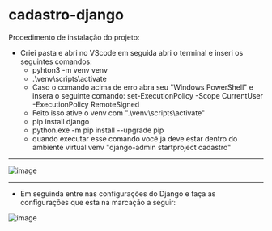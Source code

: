 # cadastro-django


Procedimento de instalação do projeto:

- Criei pasta e abri no VScode em seguida abri o terminal e inseri os seguintes comandos:
	* pyhton3 -m venv venv
	* .\venv\scripts\activate
	* Caso o comando acima de erro abra seu "Windows PowerShell" e insera o seguinte comando: set-ExecutionPolicy -Scope CurrentUser -ExecutionPolicy RemoteSigned
	* Feito isso ative o venv com ".\venv\scripts\activate"
	* pip install django
	* python.exe -m pip install --upgrade pip
	* quando executar esse comando você já deve estar dentro do ambiente virtual venv "django-admin startproject cadastro"
  
-----------------------------------------------------------------------------------------------------------------------

![image](https://user-images.githubusercontent.com/100032235/205521591-666e9139-30df-429e-ac51-9316be3cb640.png)

-----------------------------------------------------------------------------------------------------------------------
- Em seguinda entre nas configurações do Django e faça as configurações que esta na marcação a seguir:


![image](https://user-images.githubusercontent.com/100032235/205521828-502fa1b3-b3af-4107-8f9b-dc2b08c8d4e3.png)

